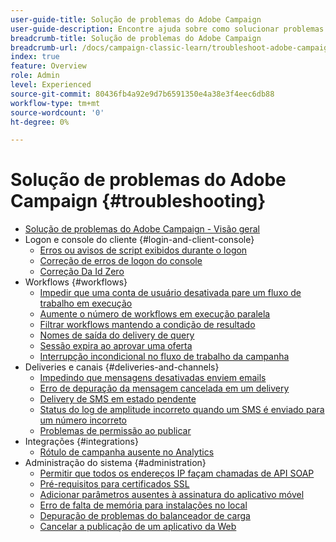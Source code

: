 ```yaml
---
user-guide-title: Solução de problemas do Adobe Campaign
user-guide-description: Encontre ajuda sobre como solucionar problemas do Adobe Campaign.
breadcrumb-title: Solução de problemas do Adobe Campaign
breadcrumb-url: /docs/campaign-classic-learn/troubleshoot-adobe-campaign/overview.html
index: true
feature: Overview
role: Admin
level: Experienced
source-git-commit: 80436fb4a92e9d7b6591350e4a38e3f4eec6db88
workflow-type: tm+mt
source-wordcount: '0'
ht-degree: 0%

---
```



# Solução de problemas do Adobe Campaign {#troubleshooting}

+ [Solução de problemas do Adobe Campaign - Visão geral](/help/troubleshoot-adobe-campaign/overview.md)
+ Logon e console do cliente {#login-and-client-console}
   + [Erros ou avisos de script exibidos durante o logon](/help/troubleshoot-adobe-campaign/script-error-during-login-errors.md)
   + [Correção de erros de logon do console](/help/troubleshoot-adobe-campaign/console-login-errors.md)
   + [Correção Da Id Zero](/help/troubleshoot-adobe-campaign/fixing-zero-id.md)
+ Workflows {#workflows}
   + [Impedir que uma conta de usuário desativada pare um fluxo de trabalho em execução](/help/troubleshoot-adobe-campaign/prevent-disabled-accounts-from-stopping-workflow.md)
   + [Aumente o número de workflows em execução paralela](/help/troubleshoot-adobe-campaign/increase-parallel-workflows.md)
   + [Filtrar workflows mantendo a condição de resultado](/help/troubleshoot-adobe-campaign/keep-result-workflow.md)
   + [Nomes de saída do delivery de query](/help/troubleshoot-adobe-campaign/query-delivery-output-names.md)
   + [Sessão expira ao aprovar uma oferta](/help/troubleshoot-adobe-campaign/session-expired-approving-offer.md)
   + [Interrupção incondicional no fluxo de trabalho da campanha](/help/troubleshoot-adobe-campaign/unconditional-stop-workflow.md)
+ Deliveries e canais {#deliveries-and-channels}
   + [Impedindo que mensagens desativadas enviem emails](/help/troubleshoot-adobe-campaign/disabled-messages-sending-emails.md)
   + [Erro de depuração da mensagem cancelada em um delivery](/help/troubleshoot-adobe-campaign/message-cancelled-error.md)
   + [Delivery de SMS em estado pendente](/help/troubleshoot-adobe-campaign/resolve-pending-state-sms-delivery.md)
   + [Status do log de amplitude incorreto quando um SMS é enviado para um número incorreto](/help/troubleshoot-adobe-campaign/sms-broad-log.md)
   + [Problemas de permissão ao publicar](/help/troubleshoot-adobe-campaign/publishing-permissions-issues.md)
+ Integrações {#integrations}
   + [Rótulo de campanha ausente no Analytics](/help/troubleshoot-adobe-campaign/missing-campaign-label.md)
+ Administração do sistema {#administration}
   + [Permitir que todos os endereços IP façam chamadas de API SOAP](/help/troubleshoot-adobe-campaign/allow-all-ip-address-to-make-soap-calls.md)
   + [Pré-requisitos para certificados SSL](/help/troubleshoot-adobe-campaign/ssl-pre-requisites.md)
   + [Adicionar parâmetros ausentes à assinatura do aplicativo móvel](/help/troubleshoot-adobe-campaign/missing-parameters-app-subscription.md)
   + [Erro de falta de memória para instalações no local](/help/troubleshoot-adobe-campaign/troubleshooting-memory-issues.md)
   + [Depuração de problemas do balanceador de carga](/help/troubleshoot-adobe-campaign/load-balancer-issues.md)
   + [Cancelar a publicação de um aplicativo da Web](/help/troubleshoot-adobe-campaign/unpublish-web-application.md)